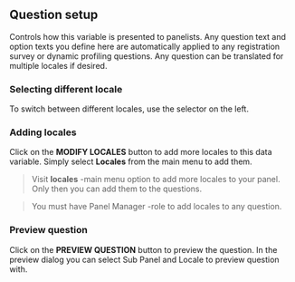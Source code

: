 ## Question setup

Controls how this variable is presented to panelists. Any question text and option texts you define here are automatically applied to any registration survey or dynamic profiling questions. Any question can be translated for multiple locales if desired.

### Selecting different locale
To switch between different locales, use the selector on the left.

### Adding locales
Click on the **MODIFY LOCALES** button to add more locales to this data variable. Simply select **Locales** from the main menu to add them. 

> Visit **locales** -main menu option to add more locales to your panel. Only then you can add them to the questions.

> You must have Panel Manager -role to add locales to any question.

### Preview question
Click on the **PREVIEW QUESTION** button to preview the question. In the preview dialog you can select Sub Panel and Locale to preview question with.
